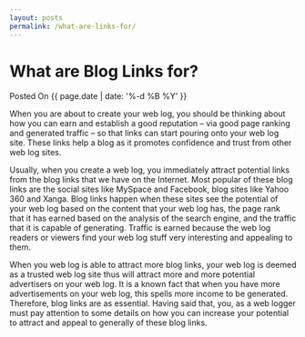 ```yaml
---
layout: posts
permalink: /what-are-links-for/
---
```


# What are Blog Links for?
<p class="date">Posted On {{ page.date | date: '%-d %B %Y' }}</p>

When you are about to create your web log, you should be thinking about how you can earn and establish a good reputation – via good page ranking and generated traffic – so that links can start pouring onto your web log site. These links help a blog as it promotes confidence and trust from other web log sites.

Usually, when you create a web log, you immediately attract potential links from the blog links that we have on the Internet. Most popular of these blog links are the social sites like MySpace and Facebook, blog sites like Yahoo 360 and Xanga. Blog links happen when these sites see the potential of your web log based on the content that your web log has, the page rank that it has earned based on the analysis of the search engine, and the traffic that it is capable of generating. Traffic is earned because the web log readers or viewers find your web log stuff very interesting and appealing to them.

When you web log is able to attract more blog links, your web log is deemed as a trusted web log site thus will attract more and more potential advertisers on your web log. It is a known fact that when you have more advertisements on your web log, this spells more income to be generated. Therefore, blog links are as essential. Having said that, you, as a web logger must pay attention to some details on how you can increase your potential to attract and appeal to generally of these blog links.